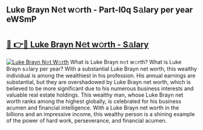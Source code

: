 ## Luke Brayn N𝚎t w𝚘rth - Part-l0q S𝚊lary per year eWSmP

# <h2><a href="http://gc2vt2s.nevu.top/?p=Luke+Brayn">🔗 👉🔴 Luke Brayn N𝚎t w𝚘rth - S𝚊lary</a></h2>

[![Luke Brayn N𝚎t W𝚘rth](https://i.imgur.com/Oavwk0R.jpeg)](http://gc2vt2s.nevu.top/?p=Luke+Brayn)
What is Luke Brayn n𝚎t w𝚘rth? What is Luke Brayn s𝚊lary per year?
With a substantial Luke Brayn net worth, this wealthy individual is among the wealthiest in his profession. His annual earnings are substantial, but they are overshadowed by Luke Brayn net worth, which is believed to be more significant due to his numerous business interests and valuable real estate holdings. This wealthy man, whose Luke Brayn net worth ranks among the highest globally, is celebrated for his business acumen and financial intelligence. With a Luke Brayn net worth in the billions and an impressive income, this wealthy person is a shining example of the power of hard work, perseverance, and financial acumen.

